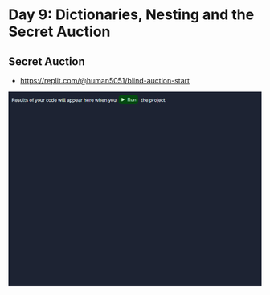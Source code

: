 # Day 9: Dictionaries, Nesting and the Secret Auction

## Secret Auction

- https://replit.com/@human5051/blind-auction-start

![Auction](secret_auction.gif)
